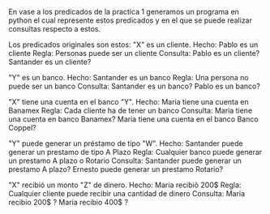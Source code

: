 En vase a los predicados de la practica 1 generamos un programa
en python el cual represente estos predicados y en el que se 
puede realizar consultas respecto a estos.


Los predicados originales son estos:
"X" es un cliente.
	Hecho: Pablo es un cliente
	Regla: Personas puede ser un cliente
	Consulta: 	Pablo es un cliente?
			Santander es un cliente?
	
"Y" es un banco.
	Hecho: Santander es un banco
	Regla: Una persona no puede ser un banco
	Consulta:	Santander es un banco?
			Pablo es un banco?


"X" tiene una cuenta en el banco "Y".
	Hecho: Maria tiene una cuenta en Banamex
	Regla: Cada cliente ha de tener un banco
	Consulta:	Maria tiene una cuenta en banco Banamex?
			Maria tiene una cuenta en el banco Banco Coppel?


"Y" puede generar un préstamo de tipo "W".
	Hecho: Santander puede generar un prestamo de tipo A Plazo
	Regla: Cualquier banco puede generar un prestamo A plazo o Rotario
	Consulta:	Santander puede generar un prestamo A plazo?
			Ernesto puede generar un prestamo Rotario?
	
"X" recibió un monto "Z" de dinero.
Hecho: Maria recibiò 200$
Regla: Cualquier cliente puede recibir una cantidad de dinero
Consulta:	Maria recibio 200$ ?
		Maria recibio 400$ ?
